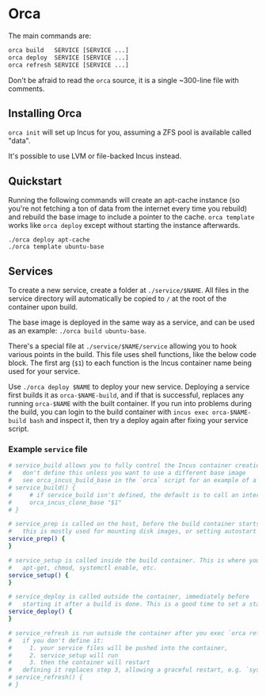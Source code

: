 # Orca

The main commands are:

```bash
orca build   SERVICE [SERVICE ...]
orca deploy  SERVICE [SERVICE ...]
orca refresh SERVICE [SERVICE ...]
```

Don't be afraid to read the `orca` source, it is a single ~300-line file with comments.

## Installing Orca

`orca init` will set up Incus for you, assuming a ZFS pool is available called "data".

It's possible to use LVM or file-backed Incus instead.

## Quickstart
Running the following commands will create an apt-cache instance (so you're
not fetching a ton of data from the internet every time you rebuild) and
rebuild the base image to include a pointer to the cache. `orca template`
works like `orca deploy` except without starting the instance afterwards.
```
./orca deploy apt-cache
./orca template ubuntu-base
```

## Services

To create a new service, create a folder at `./service/$NAME`. All files in the service directory will automatically be copied to `/` at the root of the container upon build.

The base image is deployed in the same way as a service, and can be used as an example: `./orca build ubuntu-base`.

There's a special file at `./service/$NAME/service` allowing you to hook various points in the build. This file uses shell functions, like the below code block. The first arg (`$1`) to each function is the Incus container name being used for your service.

Use `./orca deploy $NAME` to deploy your new service. Deploying a service first builds it as `orca-$NAME-build`, and if that is successful, replaces any running `orca-$NAME` with the built container. If you run into problems during the build, you can login to the build container with `incus exec orca-$NAME-build bash` and inspect it, then try a deploy again after fixing your service script.

### Example `service` file

```bash
# service_build allows you to fully control the Incus container creation
#   don't define this unless you want to use a different base image
#   see orca_incus_build_base in the `orca` script for an example of a manual service_build()
# service_build() {
#     # if service_build isn't defined, the default is to call an internal function:
#     orca_incus_clone_base "$1"
# }

# service_prep is called on the host, before the build container starts for your service
#   this is mostly used for mounting disk images, or setting autostart order
service_prep() {
}

# service_setup is called inside the build container. This is where you run
#   apt-get, chmod, systemctl enable, etc.
service_setup() {
}

# service_deploy is called outside the container, immediately before
#   starting it after a build is done. This is a good time to set a static IP.
service_deploy() {
}

# service_refresh is run outside the container after you exec `orca refresh $NAME`
#   if you don't define it:
#     1. your service files will be pushed into the container,
#     2. service_setup will run
#     3. then the container will restart
#   defining it replaces step 3, allowing a graceful restart, e.g. `systemctl reload nginx`
# service_refresh() {
# }
```
